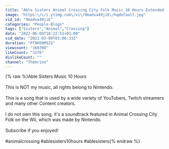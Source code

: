 ```yaml
---
title: "Able Sisters Animal Crossing City Folk Music 10 Hours Extended HD"
image: "https:\/\/i.ytimg.com\/vi\/9madxa49jiE\/hqdefault.jpg"
vid_id: "9madxa49jiE"
categories: "People-Blogs"
tags: ["Sisters","Animal","Crossing"]
date: "2022-06-04T18:22:51+03:00"
vid_date: "2021-03-09T03:06:33Z"
duration: "PT9H59M52S"
viewcount: "160708"
likeCount: "3276"
dislikeCount: ""
channel: "Themrino"
---
```

{% raw %}Able Sisters Music 10 Hours<br /><br />This is NOT my music, all rights belong to Nintendo.<br /><br />This is a song that is used by a wide variety of YouTubers, Twitch streamers and many other Content creators.<br /><br />I do not own this song, it's a soundtrack featured in Animal Crossing City Folk on the Wii, which was made by Nintendo.<br /><br />Subscribe if you enjoyed!<br /><br />#animalcrossing #ablesisters10hours #ablesisters{% endraw %}
